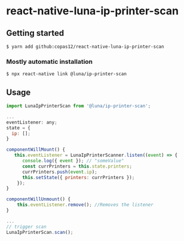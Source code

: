 # react-native-luna-ip-printer-scan

## Getting started

`$ yarn add github:copas12/react-native-luna-ip-printer-scan`

### Mostly automatic installation

`$ npx react-native link @luna/ip-printer-scan`

## Usage

```javascript
import LunaIpPrinterScan from '@luna/ip-printer-scan';

...
eventListener: any;
state = {
  ip: [];
}

componentWillMount() {
   this.eventListener = LunaIpPrinterScanner.listen((event) => {
      console.log({ event }); // "someValue"
      const currPrinters = this.state.printers;
      currPrinters.push(event.ip);
      this.setState({ printers: currPrinters });
    });
}

componentWillUnmount() {
    this.eventListener.remove(); //Removes the listener
}

...
// trigger scan
LunaIpPrinterScan.scan();
```

